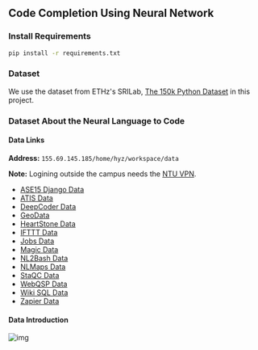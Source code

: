 ## Code Completion Using Neural Network

### Install Requirements

```bash
pip install -r requirements.txt
```

### Dataset

We use the dataset from ETHz's SRILab, [The 150k Python Dataset](https://www.sri.inf.ethz.ch/py150) in this project. 

### Dataset About the Neural Language to Code

#### Data Links

**Address:** `155.69.145.185/home/hyz/workspace/data`

**Note:** Logining outside the campus needs the [NTU VPN](https://www3.ntu.edu.sg/home/ehchua/programming/howto/NtuVpn.html).

 - [ASE15 Django Data](./ASE15_Django_Data/)
 - [ATIS Data](./ATISData/)
 - [DeepCoder Data](./DeepCoderData/)
 - [GeoData](./GeoData/)
 - [HeartStone Data](./HeartStoneData/)
 - [IFTTT Data](./IFTTTData/)
 - [Jobs Data](./JobsData/)
 - [Magic Data](./MagicData/)
 - [NL2Bash Data](./NL2BashData/)
 - [NLMaps Data](./NlMapsData/)
 - [StaQC Data](./StaQCData/)
 - [WebQSP Data](./WebQSPData/)
 - [Wiki SQL Data](./WikiSQLData/)
 - [Zapier Data](./ZapierData/)

 #### Data Introduction

 ![img](https://i.loli.net/2020/02/27/GgrfeU7jPmNTyJM.png)

